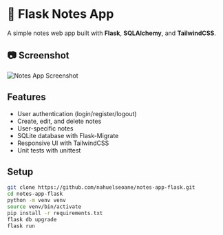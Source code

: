 # 📝 Flask Notes App

A simple notes web app built with **Flask**, **SQLAlchemy**, and **TailwindCSS**.

## 📷 Screenshot
![Notes App Screenshot](https://i.imgur.com/WydPUEE.png)

## Features
- User authentication (login/register/logout)
- Create, edit, and delete notes
- User-specific notes
- SQLite database with Flask-Migrate
- Responsive UI with TailwindCSS
- Unit tests with unittest

## Setup

```bash
git clone https://github.com/nahuelseoane/notes-app-flask.git
cd notes-app-flask
python -m venv venv
source venv/bin/activate
pip install -r requirements.txt
flask db upgrade
flask run
```

